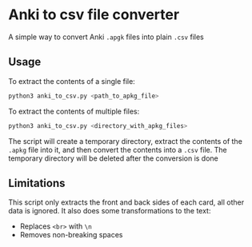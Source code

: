 # Anki to csv file converter

A simple way to convert Anki `.apgk` files into plain `.csv` files

## Usage

To extract the contents of a single file:

```bash
python3 anki_to_csv.py <path_to_apkg_file>
```

To extract the contents of multiple files:

```bash
python3 anki_to_csv.py <directory_with_apkg_files>
```

The script will create a temporary directory, extract the contents of the `.apkg` file into it, and then convert the contents into a `.csv` file.
The temporary directory will be deleted after the conversion is done

## Limitations

This script only extracts the front and back sides of each card, all other data is ignored.
It also does some transformations to the text:

- Replaces `<br>` with `\n`
- Removes non-breaking spaces
